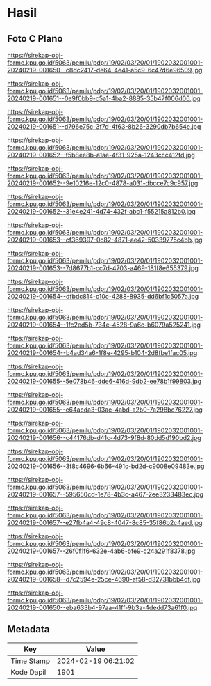 # Hasil

## Foto C Plano

https://sirekap-obj-formc.kpu.go.id/5063/pemilu/pdpr/19/02/03/20/01/1902032001001-20240219-001650--c8dc2417-de64-4e41-a5c9-6c47d6e96509.jpg

https://sirekap-obj-formc.kpu.go.id/5063/pemilu/pdpr/19/02/03/20/01/1902032001001-20240219-001651--0e9f0bb9-c5a1-4ba2-8885-35b47f006d06.jpg

https://sirekap-obj-formc.kpu.go.id/5063/pemilu/pdpr/19/02/03/20/01/1902032001001-20240219-001651--d796e75c-3f7d-4f63-8b26-3290db7b654e.jpg

https://sirekap-obj-formc.kpu.go.id/5063/pemilu/pdpr/19/02/03/20/01/1902032001001-20240219-001652--f5b8ee8b-a1ae-4f31-925a-1243ccc412fd.jpg

https://sirekap-obj-formc.kpu.go.id/5063/pemilu/pdpr/19/02/03/20/01/1902032001001-20240219-001652--9e10216e-12c0-4878-a031-dbcce7c9c957.jpg

https://sirekap-obj-formc.kpu.go.id/5063/pemilu/pdpr/19/02/03/20/01/1902032001001-20240219-001652--31e4e241-4d74-432f-abc1-f55215a812b0.jpg

https://sirekap-obj-formc.kpu.go.id/5063/pemilu/pdpr/19/02/03/20/01/1902032001001-20240219-001653--cf369397-0c82-4871-ae42-50339775c4bb.jpg

https://sirekap-obj-formc.kpu.go.id/5063/pemilu/pdpr/19/02/03/20/01/1902032001001-20240219-001653--7d8677b1-cc7d-4703-a469-181f8e655379.jpg

https://sirekap-obj-formc.kpu.go.id/5063/pemilu/pdpr/19/02/03/20/01/1902032001001-20240219-001654--dfbdc814-c10c-4288-8935-dd6bf1c5057a.jpg

https://sirekap-obj-formc.kpu.go.id/5063/pemilu/pdpr/19/02/03/20/01/1902032001001-20240219-001654--1fc2ed5b-734e-4528-9a6c-b6079a525241.jpg

https://sirekap-obj-formc.kpu.go.id/5063/pemilu/pdpr/19/02/03/20/01/1902032001001-20240219-001654--b4ad34a6-1f8e-4295-b104-2d8fbe1fac05.jpg

https://sirekap-obj-formc.kpu.go.id/5063/pemilu/pdpr/19/02/03/20/01/1902032001001-20240219-001655--5e078b46-dde6-416d-9db2-ee78b1f99803.jpg

https://sirekap-obj-formc.kpu.go.id/5063/pemilu/pdpr/19/02/03/20/01/1902032001001-20240219-001655--e64acda3-03ae-4abd-a2b0-7a298bc76227.jpg

https://sirekap-obj-formc.kpu.go.id/5063/pemilu/pdpr/19/02/03/20/01/1902032001001-20240219-001656--c44176db-d41c-4d73-9f8d-80dd5d190bd2.jpg

https://sirekap-obj-formc.kpu.go.id/5063/pemilu/pdpr/19/02/03/20/01/1902032001001-20240219-001656--3f8c4696-6b66-491c-bd2d-c9008e09483e.jpg

https://sirekap-obj-formc.kpu.go.id/5063/pemilu/pdpr/19/02/03/20/01/1902032001001-20240219-001657--595650cd-1e78-4b3c-a467-2ee3233483ec.jpg

https://sirekap-obj-formc.kpu.go.id/5063/pemilu/pdpr/19/02/03/20/01/1902032001001-20240219-001657--e27fb4a4-49c8-4047-8c85-35f86b2c4aed.jpg

https://sirekap-obj-formc.kpu.go.id/5063/pemilu/pdpr/19/02/03/20/01/1902032001001-20240219-001657--26f0f1f6-632e-4ab6-bfe9-c24a291f8378.jpg

https://sirekap-obj-formc.kpu.go.id/5063/pemilu/pdpr/19/02/03/20/01/1902032001001-20240219-001658--d7c2594e-25ce-4690-af58-d32731bbb4df.jpg

https://sirekap-obj-formc.kpu.go.id/5063/pemilu/pdpr/19/02/03/20/01/1902032001001-20240219-001650--eba633b4-97aa-41ff-9b3a-4dedd73a61f0.jpg


## Metadata

| Key        | Value               |
| ---------- | ------------------- |
| Time Stamp | 2024-02-19 06:21:02 |
| Kode Dapil | 1901                |




